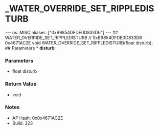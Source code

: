 # _WATER_OVERRIDE_SET_RIPPLEDISTURB

--- ns: MISC aliases: ["0xB9854DFDE0D833D6"] --- ## WATER_OVERRIDE_SET_RIPPLEDISTURB  // 0xB9854DFDE0D833D6 0x4671AC2E void WATER_OVERRIDE_SET_RIPPLEDISTURB(float disturb);   ## Parameters * **disturb**:

### Parameters
* float disturb

### Return Value
* void

### Notes
* AP Hash: 0x0x4671AC2E
* Build: 323

